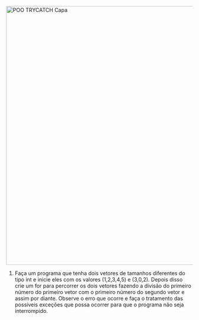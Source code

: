 <img width="1920" height="700" alt="POO TRYCATCH Capa" src="https://github.com/user-attachments/assets/2efac85a-a744-4577-a87d-b7ca9b3b2cb8" />

1) Faça um programa que tenha dois vetores de tamanhos diferentes do tipo int e
inicie eles com os valores (1,2,3,4,5) e (3,0,2). Depois disso crie um for para percorrer os
dois vetores fazendo a divisão do primeiro número do primeiro vetor com o primeiro
número do segundo vetor e assim por diante. Observe o erro que ocorre e faça o
tratamento das possíveis exceções que possa ocorrer para que o programa não seja
interrompido.  

